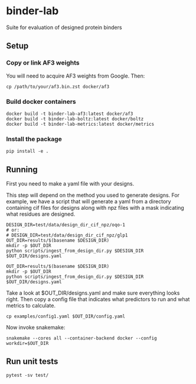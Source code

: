 # binder-lab
Suite for evaluation of designed protein binders

## Setup

### Copy or link AF3 weights
You will need to acquire AF3 weights from Google. Then:
```
cp /path/to/your/af3.bin.zst docker/af3
```

### Build docker containers
```
docker build -t binder-lab-af3:latest docker/af3
docker build -t binder-lab-boltz:latest docker/boltz
docker build -t binder-lab-metrics:latest docker/metrics
```

### Install the package
```
pip install -e .
```

## Running
First you need to make a yaml file with your designs.

This step will depend on the method you used to generate designs. For example, we have a
script that will generate a yaml from a directory containing cif files for designs along
with npz files with a mask indicating what residues are designed.

```
DESIGN_DIR=test/data/design_dir_cif_npz/oqo-1
# or:
# DESIGN_DIR=test/data/design_dir_cif_npz/glp1
OUT_DIR=results/$(basename $DESIGN_DIR)
mkdir -p $OUT_DIR
python scripts/ingest_from_design_dir.py $DESIGN_DIR $OUT_DIR/designs.yaml
```

```
OUT_DIR=results/$(basename $DESIGN_DIR)
mkdir -p $OUT_DIR
python scripts/ingest_from_design_dir.py $DESIGN_DIR $OUT_DIR/designs.yaml
```

Take a look at $OUT_DIR/designs.yaml and make sure everything looks right. Then copy a config
file that indicates what predictors to run and what metrics to calculate.

```
cp examples/config1.yaml $OUT_DIR/config.yaml
```

Now invoke snakemake:
```
snakemake --cores all --container-backend docker --config workdir=$OUT_DIR
```

## Run unit tests
```
pytest -sv test/
```